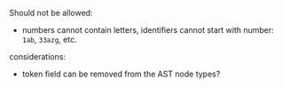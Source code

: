 Should not be allowed:
- numbers cannot contain letters, identifiers cannot start with number: `1ab`, `33azg`, etc. 

considerations:
- token field can be removed from the AST node types?